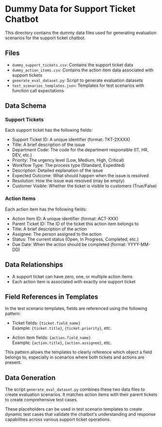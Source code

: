 # Dummy Data for Support Ticket Chatbot

This directory contains the dummy data files used for generating evaluation scenarios for the support ticket chatbot.

## Files

- `dummy_support_tickets.csv`: Contains the support ticket data
- `dummy_action_items.csv`: Contains the action item data associated with support tickets
- `generate_eval_dataset.py`: Script to generate evaluation datasets
- `test_scenarios_templates.json`: Templates for test scenarios with function call expectations

## Data Schema

### Support Tickets

Each support ticket has the following fields:

- Support Ticket ID: A unique identifier (format: TKT-2XXXX)
- Title: A brief description of the issue
- Department Code: The code for the department responsible (IT, HR, DEV, etc.)
- Priority: The urgency level (Low, Medium, High, Critical)
- Workflow Type: The process type (Standard, Expedited)
- Description: Detailed explanation of the issue
- Expected Outcome: What should happen when the issue is resolved
- Resolution: How the issue was resolved (may be empty)
- Customer Visible: Whether the ticket is visible to customers (True/False)

### Action Items

Each action item has the following fields:

- Action Item ID: A unique identifier (format: ACT-XXX)
- Parent Ticket ID: The ID of the ticket this action item belongs to
- Title: A brief description of the action
- Assignee: The person assigned to the action
- Status: The current status (Open, In Progress, Completed, etc.)
- Due Date: When the action should be completed (format: YYYY-MM-DD)

## Data Relationships

- A support ticket can have zero, one, or multiple action items
- Each action item is associated with exactly one support ticket

## Field References in Templates

In the test scenario templates, fields are referenced using the following pattern:

- Ticket fields: `{ticket.field_name}`  
  Example: `{ticket.title}`, `{ticket.priority}`, etc.

- Action item fields: `{action.field_name}`  
  Example: `{action.title}`, `{action.assignee}`, etc.

This pattern allows the templates to clearly reference which object a field belongs to, especially in scenarios where both tickets and actions are present.

## Data Generation

The script `generate_eval_dataset.py` combines these two data files to create evaluation scenarios. It matches action items with their parent tickets to create comprehensive test cases.

These placeholders can be used in test scenario templates to create dynamic test cases that validate the chatbot's understanding and response capabilities across various support ticket operations.